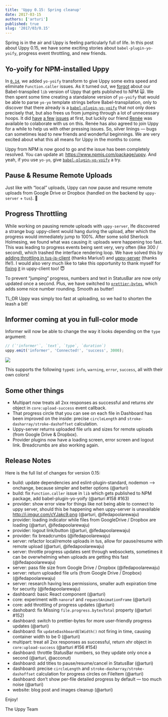 ```yaml
---
title: 'Uppy 0.15: Spring cleanup'
date: 2017-03-15
authors: ['arturi']
published: true
slug: '2017/03/0.15'
---
```


Spring is in the air and Uppy is feeling particularly full of life. In this post
about Uppy 0.15, we have some exciting stories about `babel-plugin-yo-yoify`,
progress event throttling, and new friends.

<!--truncate-->

## Yo-yoify for NPM-installed Uppy

In [`0.14`](https://uppy.io/blog/2017/02/0.14/), we added `yo-yoify` transform
to give Uppy some extra speed and eliminate `Function.caller` issues. As it
turned out, we [forgot](https://github.com/transloadit/uppy/issues/158) about
our Babel-transpiled `lib` version of Uppy that gets published to NPM 🙀. We
then spent some time creating a standalone version of `yo-yoify` that would be
able to parse `yo-yo` template strings before Babel-transpilation, only to
discover that there already is a
[`babel-plugin-yo-yoify`](https://www.npmjs.com/package/babel-plugin-yo-yoify)
that not only does precisely that, but also frees us from jumping through a lot
of unnecessary hoops. It did
[have](https://github.com/goto-bus-stop/babel-plugin-yo-yoify/issues/9)
[a few](https://github.com/goto-bus-stop/babel-plugin-yo-yoify/pull/8)
[issues](https://github.com/goto-bus-stop/babel-plugin-yo-yoify/issues/11) at
first, but luckily our friend [Renée](https://github.com/goto-bus-stop) was
available to colaborate with us on this. Renée has also agreed to join Uppy for
a while to help us with other pressing issues. So, silver linings — bugs can
sometimes lead to new friends and wonderful beginnings. We are very excited
about what this all means for Uppy in the months to come.

Uppy from NPM is now good to go and the issue has been completely resolved. You
can update at: <https://www.npmjs.com/package/uppy>. And yeah, if you use
`yo-yo`, give
[`babel-plugin-yo-yoify`](https://www.npmjs.com/package/babel-plugin-yo-yoify) a
try.

## Pause & Resume Remote Uploads

Just like with “local” uploads, Uppy can now pause and resume remote uploads
from Google Drive or Dropbox (handled on the backend by `uppy-server` + `tus`).
🎉

## Progress Throttling

While working on pausing remote uploads with `uppy-server`, Ife discovered a
strange bug: uppy-client would hang during the upload, after which the progress
would immediately jump to 100%. After some solid Sherlock Holmesing, we found
what was causing it: uploads were happening too fast. This was leading to
progress events being sent very, very often (like 300 / second), which trashed
the interface rendering loop. We have solved this by
[adding throttling in tus-js-client](https://github.com/tus/tus-js-client/commit/9940f27b2361fd7e10ba58b09b60d82422183bbb)
(thanks Marius!) and
[uppy-server](https://github.com/transloadit/uppy-server/commit/936ad48e92631c45d123664900b9aabcf7a190fa)
(thanks Ife!). I would also very much like to take this opportunity to thank
myself for
[fixing](https://github.com/transloadit/uppy/commit/1d5f4404546420442deabc94df84bd3ec0677eec)
[it](https://github.com/transloadit/uppy/commit/db32c6f4fd85420532f27f04920dbaf6d126ea9b)
in uppy-client too! :innocent:

To prevent “jumping” progress, numbers and text in StatusBar are now only
updated once a second. Plus, we have switched to
[`prettier-bytes`](https://www.npmjs.com/package/prettier-bytes), which adds
some nice number rounding. Smooth as butter!

TL;DR Uppy was simply too fast at uploading, so we had to shorten the leash a
bit!

## Informer coming at you in full-color mode

Informer will now be able to change the way it looks depending on the `type`
argument:

```js
// (`'informer'`, `text`, `type`, `duration`)
uppy.emit('informer', 'Connected!', 'success', 3000);
```

<img src="/img/blog/0.15/informer.png" />

This supports the following `type`s: `info`, `warning`, `error`, `success`, all
with their own colors!

## Some other things

- Multipart now treats all 2xx responses as successful and returns xhr object in
  `core:upload-success` event callback.
- That progress circle that you can see on each file in Dashboard has been
  improved on the inside: precise `circleLength` and
  `stroke-dasharray/stroke-dashoffset` calculation.
- Uppy-server returns uploaded file urls and sizes for remote uploads (from
  Google Drive & Dropbox).
- Provider plugins now have a loading screen, error screen and logout link.
  Breadcrumbs are also working again.

## Release Notes

Here is the full list of changes for version 0.15:

- build: update dependencies and eslint-plugin-standard, nodemon --> onchange,
  because simpler and better options (@arturi)
- build: fix `Function.caller` issue in `lib` which gets published to NPM
  package, add babel-plugin-yo-yoify (@arturi #158 #163)
- provider: show error view for things like not being able to connect to uppy
  server, should this be happening when uppy-server is unavailable
  <http://i.imgur.com/cYJakc9.png> (@arturi, @ifedapoolarewaju)
- provider: loading indicator while files from GoogleDrive / Dropbox are loading
  (@arturi, @ifedapoolarewaju)
- provider: logout link/button (@arturi, @ifedapoolarewaju)
- provider: fix breadcrumbs (@ifedapoolarewaju)
- server: refactor local/remote uploads in tus, allow for pause/resume with
  remote upload (@arturi, @ifedapoolarewaju)
- server: throttle progress updates sent through websockets, sometimes it can be
  overwhelming when uploads are getting this fast (@ifedapoolarewaju)
- server: pass file size from Google Drive / Dropbox (@ifedapoolarewaju)
- server: return uploaded file urls (from Google Drive / Dropbox)
  (@ifedapoolarewaju)
- server: research having less permissions, smaller auth expiration time for
  security (@ifedapoolarewaju)
- dashboard: basic React component (@arturi)
- core: experiment with `nanoraf` and `requestAnimationFrame` (@arturi)
- core: add throttling of progress updates (@arturi)
- dashobard: fix Missing `file.progress.bytesTotal` property (@arturi #152)
- dashboard: switch to prettier-bytes for more user-friendly progress updates
  (@arturi)
- dashboard: fix `updateDashboardElWidth()` not firing in time, causing
  container width to be 0 (@arturi)
- multipart: treat all 2xx responses as successful, return xhr object in
  `core:upload-success` (@arturi #156 #154)
- dashboard: throttle StatusBar numbers, so they update only once a second
  (@arturi, @acconut)
- dashboard: add titles to pause/resume/cancel in StatusBar (@arturi)
- dashboard: precise `circleLength` and `stroke-dasharray/stroke-dashoffset`
  calculation for progress circles on FileItem (@arturi)
- dashboard: don’t show per-file detailed progress by default — too much noise
  (@arturi)
- website: blog post and images cleanup (@arturi)

Enjoy!

The Uppy Team
